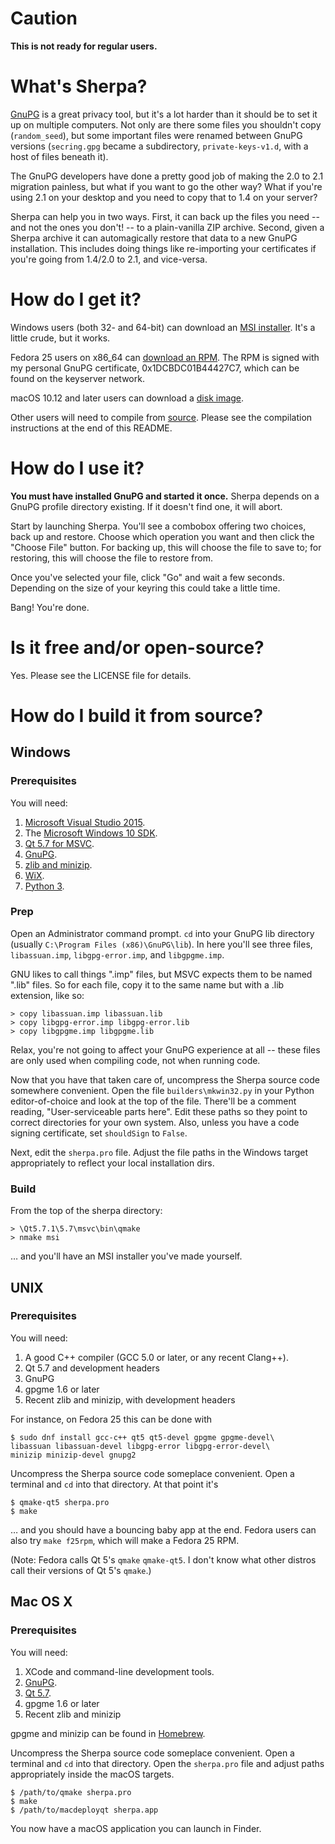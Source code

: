 # Caution
**This is not ready for regular users.**

# What's Sherpa?
[GnuPG](https://www.gnupg.org) is a great privacy tool, but it's a lot harder than it should be to set it up on multiple computers.  Not only are there some files you shouldn't copy (``random_seed``), but some important files were renamed between GnuPG versions (``secring.gpg`` became a subdirectory, ``private-keys-v1.d``, with a host of files beneath it).  

The GnuPG developers have done a pretty good job of making the 2.0 to 2.1 migration painless, but what if you want to go the other way?  What if you're using 2.1 on your desktop and you need to copy that to 1.4 on your server?

Sherpa can help you in two ways.  First, it can back up the files you need -- and not the ones you don't! -- to a plain-vanilla ZIP archive.  Second, given a Sherpa archive it can automagically restore that data to a new GnuPG installation. This includes doing things like re-importing your certificates if you're going from 1.4/2.0 to 2.1, and vice-versa.

# How do I get it?
Windows users (both 32- and 64-bit) can download an [MSI installer](https://github.com/rjhansen/sherpa/releases/download/0.4.0/sherpa-0.4.0.msi).  It's a little crude, but it works.

Fedora 25 users on x86_64 can [download an RPM](https://github.com/rjhansen/sherpa/releases/download/0.4.0/sherpa-0.4.0-1.x86_64.rpm).  The RPM is signed with my personal GnuPG certificate, 0x1DCBDC01B44427C7, which can be found on the keyserver network.

macOS 10.12 and later users can download a [disk image](https://github.com/rjhansen/sherpa/releases/download/0.4.0/Sherpa.0.4.0.dmg).

Other users will need to compile from [source](https://github.com/rjhansen/sherpa/archive/0.4.0.tar.gz).  Please see the compilation instructions at the end of this README.

# How do I use it?

**You must have installed GnuPG and started it once.**  Sherpa depends on a GnuPG profile directory existing.  If it doesn't find one, it will abort.

Start by launching Sherpa.  You'll see a combobox offering two choices, back up and restore.  Choose which operation you want and then click the "Choose File" button.  For backing up, this will choose the file to save to; for restoring, this will choose the file to restore from.

Once you've selected your file, click "Go" and wait a few seconds.  Depending on the size of your keyring this could take a little time.

Bang!  You're done.

# Is it free and/or open-source?
Yes.  Please see the LICENSE file for details.

# How do I build it from source?

## Windows

### Prerequisites
You will need:

  1. [Microsoft Visual Studio 2015](https://go.microsoft.com/fwlink/?LinkId=691978&clcid=0x409).
  2. The [Microsoft Windows 10 SDK](https://go.microsoft.com/fwlink/?linkid=838916).
  2. [Qt 5.7 for MSVC](http://download.qt.io/official_releases/qt/5.7/5.7.1/qt-opensource-windows-x86-msvc2015-5.7.1.exe).
  3. [GnuPG](https://gnupg.org/ftp/gcrypt/binary/gnupg-w32-2.1.17_20161220.exe).
  4. [zlib and minizip](http://sixdemonbag.org/zlib-1.2.8.zip).
  5. [WiX](https://wix.codeplex.com/downloads/get/1587179).
  6. [Python 3](https://www.python.org/ftp/python/3.6.0/python-3.6.0-amd64.exe).

### Prep
Open an Administrator command prompt.  ``cd`` into your GnuPG lib directory (usually ``C:\Program Files (x86)\GnuPG\lib``).  In here you'll see three files, ``libassuan.imp``, ``libgpg-error.imp``, and ``libgpgme.imp``.

GNU likes to call things ".imp" files, but MSVC expects them to be named ".lib" files.  So for each file, copy it to the same name but with a .lib extension, like so:

```shell
> copy libassuan.imp libassuan.lib
> copy libgpg-error.imp libgpg-error.lib
> copy libgpgme.imp libgpgme.lib
```

Relax, you're not going to affect your GnuPG experience at all -- these files are only used when compiling code, not when running code.

Now that you have that taken care of, uncompress the Sherpa source code somewhere convenient.  Open the file ``builders\mkwin32.py`` in your Python editor-of-choice and look at the top of the file.  There'll be a comment reading, "User-serviceable parts here".  Edit these paths so they point to correct directories for your own system.  Also, unless you have a code signing certificate, set ``shouldSign`` to ``False``.

Next, edit the ``sherpa.pro`` file.  Adjust the file paths in the Windows target appropriately to reflect your local installation dirs.

### Build
From the top of the sherpa directory:

```shell
> \Qt5.7.1\5.7\msvc\bin\qmake
> nmake msi
```

… and you'll have an MSI installer you've made yourself.

## UNIX

### Prerequisites
You will need:

  1.  A good C++ compiler (GCC 5.0 or later, or any recent Clang++).
  2.  Qt 5.7 and development headers
  3.  GnuPG
  4.  gpgme 1.6 or later
  5.  Recent zlib and minizip, with development headers

For instance, on Fedora 25 this can be done with

```shell
$ sudo dnf install gcc-c++ qt5 qt5-devel gpgme gpgme-devel\
libassuan libassuan-devel libgpg-error libgpg-error-devel\
minizip minizip-devel gnupg2
```

Uncompress the Sherpa source code someplace convenient.  Open a terminal and ``cd`` into that directory.  At that point it's

```shell
$ qmake-qt5 sherpa.pro
$ make
```

… and you should have a bouncing baby app at the end.  Fedora users can also try ``make f25rpm``, which will make a Fedora 25 RPM.

(Note: Fedora calls Qt 5's ``qmake`` ``qmake-qt5``.  I don't know what other distros call their versions of Qt 5's ``qmake``.)

## Mac OS X

### Prerequisites
You will need:

  1. XCode and command-line development tools.
  2. [GnuPG](https://downloads.sourceforge.net/project/gpgosx/GnuPG-2.1.17-003.dmg?r=https%3A%2F%2Fsourceforge.net%2Fprojects%2Fgpgosx%2Ffiles%2F%3Fsource%3Dnavbar&ts=1484706380&use_mirror=superb-sea2).
  3. [Qt 5.7](http://download.qt.io/official_releases/qt/5.7/5.7.1/qt-opensource-mac-x64-clang-5.7.1.dmg).
  4. gpgme 1.6 or later
  5. Recent zlib and minizip

gpgme and minizip can be found in [Homebrew](http://brew.sh/).

Uncompress the Sherpa source code someplace convenient.  Open a terminal and ``cd`` into that directory.  Open the ``sherpa.pro`` file and adjust paths appropriately inside the macOS targets.

```shell
$ /path/to/qmake sherpa.pro
$ make
$ /path/to/macdeployqt sherpa.app
```

You now have a macOS application you can launch in Finder.
